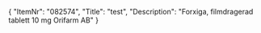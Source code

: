 {
  "ItemNr": "082574",
  "Title": "test",
  "Description": "Forxiga, filmdragerad tablett 10 mg Orifarm AB"
}